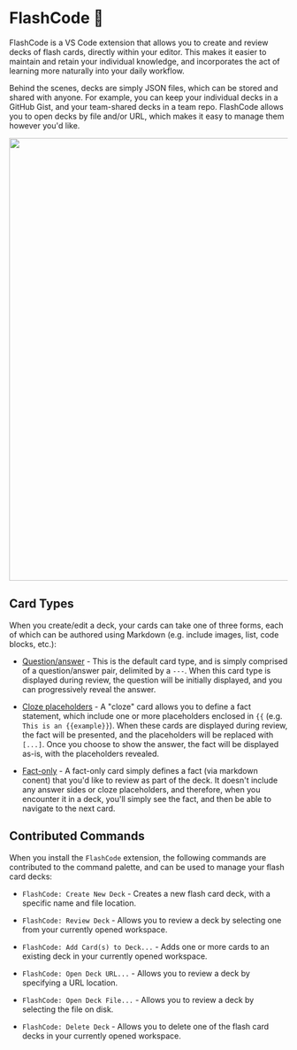 # FlashCode 📇

FlashCode is a VS Code extension that allows you to create and review decks of flash cards, directly within your editor. This makes it easier to maintain and retain your individual knowledge, and incorporates the act of learning more naturally into your daily workflow.

Behind the scenes, decks are simply JSON files, which can be stored and shared with anyone. For example, you can keep your individual decks in a GitHub Gist, and your team-shared decks in a team repo. FlashCode allows you to open decks by file and/or URL, which makes it easy to manage them however you'd like.

<img width="800px" src="https://user-images.githubusercontent.com/116461/96603145-98112c00-12a8-11eb-97ab-008a31a3215b.gif" />

## Card Types

When you create/edit a deck, your cards can take one of three forms, each of which can be authored using Markdown (e.g. include images, list, code blocks, etc.):

- <ins>Question/answer</ins> - This is the default card type, and is simply comprised of a question/answer pair, delimited by a `---`. When this card type is displayed during review, the question will be initially displayed, and you can progressively reveal the answer.

- <ins>Cloze placeholders</ins> - A "cloze" card allows you to define a fact statement, which include one or more placeholders enclosed in `{{` (e.g. `This is an {{example}}`). When these cards are displayed during review, the fact will be presented, and the placeholders will be replaced with `[...]`. Once you choose to show the answer, the fact will be displayed as-is, with the placeholders revealed.

- <ins>Fact-only</ins> - A fact-only card simply defines a fact (via markdown conent) that you'd like to review as part of the deck. It doesn't include any answer sides or cloze placeholders, and therefore, when you encounter it in a deck, you'll simply see the fact, and then be able to navigate to the next card.

## Contributed Commands

When you install the `FlashCode` extension, the following commands are contributed to the command palette, and can be used to manage your flash card decks:

- `FlashCode: Create New Deck` - Creates a new flash card deck, with a specific name and file location.

- `FlashCode: Review Deck` - Allows you to review a deck by selecting one from your currently opened workspace.

- `FlashCode: Add Card(s) to Deck...` - Adds one or more cards to an existing deck in your currently opened workspace.

- `FlashCode: Open Deck URL...` - Allows you to review a deck by specifying a URL location.

- `FlashCode: Open Deck File...` - Allows you to review a deck by selecting the file on disk.

- `FlashCode: Delete Deck` - Allows you to delete one of the flash card decks in your currently opened workspace.
